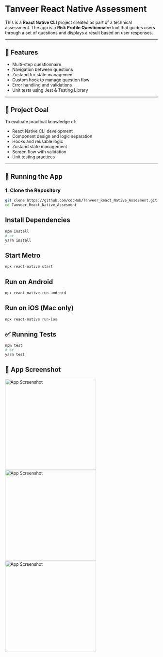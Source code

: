 # Tanveer React Native Assessment

This is a **React Native CLI** project created as part of a technical assessment. The app is a **Risk Profile Questionnaire** tool that guides users through a set of questions and displays a result based on user responses.

---

## 🚀 Features

- Multi-step questionnaire
- Navigation between questions
- Zustand for state management
- Custom hook to manage question flow
- Error handling and validations
- Unit tests using Jest & Testing Library

---

## 🧠 Project Goal

To evaluate practical knowledge of:

- React Native CLI development
- Component design and logic separation
- Hooks and reusable logic
- Zustand state management
- Screen flow with validation
- Unit testing practices

---

## 📲 Running the App

### 1. Clone the Repository

```bash
git clone https://github.com/cdcHub/Tanveer_React_Native_Assesment.git
cd Tanveer_React_Native_Assesment
```

## Install Dependencies
```bash
npm install
# or
yarn install
```
## Start Metro
```bash
npx react-native start
```
## Run on Android
```bash
npx react-native run-android
```
## Run on iOS (Mac only)
```bash
npx react-native run-ios
```

## ✅ Running Tests
```bash
npm test
# or
yarn test
```

## 📱 App Screenshot
<img src="https://github.com/user-attachments/assets/d0927c9c-9117-436c-ae41-af196667aeac" width="300" alt="App Screenshot" />
<img src="https://github.com/user-attachments/assets/977dacba-d80a-425c-93d5-4de3c2f53279" width="300" alt="App Screenshot" />
<img src="https://github.com/user-attachments/assets/6d9f0ae2-083c-4746-bfe3-6dc572153c1a" width="300" alt="App Screenshot" />

